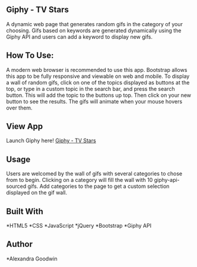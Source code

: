 ## Giphy - TV Stars
A dynamic web page that generates random gifs in the category of your choosing.
Gifs based on keywords are generated dynamically using the Giphy API and users can add a keyword to display new gifs. 

## How To Use:
A modern web browser is recommended to use this app. Bootstrap allows this app to be fully responsive and viewable on web and mobile. To display a wall of random gifs, click on one of the topics displayed as buttons at the top, or type in a custom topic in the search bar, and press the search button. This will add the topic to the buttons up top. Then click on your new button to see the results. The gifs will animate when your mouse hovers over them.

## View App
Launch Giphy here! [Giphy - TV Stars](https://alexgood1.github.io/Giphy/)

## Usage
Users are welcomed by the wall of gifs with several categories to chose from to begin. Clicking on a category will fill the wall with 10 giphy-api-sourced gifs. Add categories to the page to get a custom selection displayed on the gif wall. 

## Built With
*HTML5
*CSS
*JavaScript
*jQuery
*Bootstrap
*Giphy API

## Author
*Alexandra Goodwin


